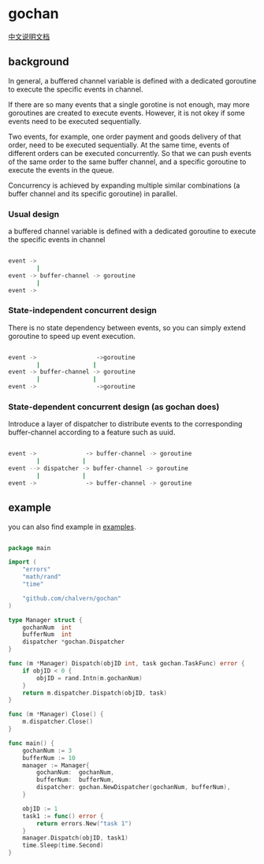 # gochan

[中文说明文档](./README-zh.md)

## background

In general, a buffered channel variable is defined with a dedicated 
goroutine to execute the specific events in channel.

If there are so many events that a single gorotine is not enough, 
may more goroutines are created to execute events. However, it is
not okey if some events need to be executed sequentially.

Two events, for example, one order payment and goods delivery of 
that order, need to be executed sequentially. At the same time, 
events of different orders can be executed concurrently. So that 
we can push events of the same order to the same buffer channel, 
and a specific goroutine to execute the events in the queue. 

Concurrency is achieved by expanding multiple similar combinations 
(a buffer channel and its specific goroutine) in parallel.

### Usual design

a buffered channel variable is defined with a dedicated 
goroutine to execute the specific events in channel

```bash

event ->
        |
event -> buffer-channel -> goroutine
        |
event ->

```

### State-independent concurrent design

There is no state dependency between events, so you can 
simply extend goroutine to speed up event execution.

```bash

event ->                 ->goroutine
        |               |
event -> buffer-channel -> goroutine
        |               |
event ->                 ->goroutine

```

### State-dependent concurrent design (as gochan does)

Introduce a layer of dispatcher to distribute events to 
the corresponding buffer-channel according to a feature 
such as uuid.

```bash

event ->              -> buffer-channel -> goroutine
        |            |
event --> dispatcher -> buffer-channel -> goroutine
        |            |
event ->              -> buffer-channel -> goroutine

```

## example

you can also find example in [examples](./examples).

```go

package main

import (
	"errors"
	"math/rand"
	"time"

	"github.com/chalvern/gochan"
)

type Manager struct {
	gochanNum  int
	bufferNum  int
	dispatcher *gochan.Dispatcher
}

func (m *Manager) Dispatch(objID int, task gochan.TaskFunc) error {
	if objID < 0 {
		objID = rand.Intn(m.gochanNum)
	}
	return m.dispatcher.Dispatch(objID, task)
}

func (m *Manager) Close() {
	m.dispatcher.Close()
}

func main() {
	gochanNum := 3
	bufferNum := 10
	manager := Manager{
		gochanNum:  gochanNum,
		bufferNum:  bufferNum,
		dispatcher: gochan.NewDispatcher(gochanNum, bufferNum),
	}

	objID := 1
	task1 := func() error {
		return errors.New("task 1")
	}
	manager.Dispatch(objID, task1)
	time.Sleep(time.Second)
}

```